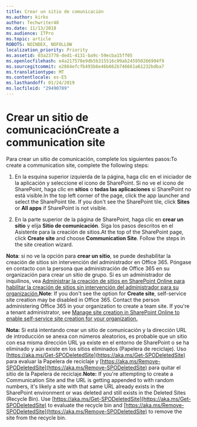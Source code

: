 ```yaml
---
title: Crear un sitio de comunicación
ms.author: kirks
author: Techwriter40
ms.date: 11/13/2018
ms.audience: ITPro
ms.topic: article
ROBOTS: NOINDEX, NOFOLLOW
localization_priority: Priority
ms.assetid: 03a23778-ded1-4131-ba9c-59ecba15ff05
ms.openlocfilehash: e4a217578e9db5b315516c09ab245950266994f9
ms.sourcegitcommit: e2864efcfb493b6e46b662b746661a61232bdba7
ms.translationtype: MT
ms.contentlocale: es-ES
ms.lasthandoff: 01/24/2019
ms.locfileid: "29490789"
---
```

# <a name="create-a-communication-site"></a><span data-ttu-id="b9655-102">Crear un sitio de comunicación</span><span class="sxs-lookup"><span data-stu-id="b9655-102">Create a communication site</span></span>

<span data-ttu-id="b9655-103">Para crear un sitio de comunicación, complete los siguientes pasos:</span><span class="sxs-lookup"><span data-stu-id="b9655-103">To create a communication site, complete the following steps:</span></span> 
  
1. <span data-ttu-id="b9655-p101">En la esquina superior izquierda de la página, haga clic en el iniciador de la aplicación y seleccione el icono de SharePoint. Si no ve el icono de SharePoint, haga clic en **sitios** o **todas las aplicaciones** si SharePoint no está visible.</span><span class="sxs-lookup"><span data-stu-id="b9655-p101">In the top left corner of the page, click the app launcher and select the SharePoint tile. If you don't see the SharePoint tile, click **Sites** or **All apps** if SharePoint is not visible.</span></span> 
    
2. <span data-ttu-id="b9655-p102">En la parte superior de la página de SharePoint, haga clic en **crear un sitio** y elija **Sitio de comunicación**. Siga los pasos descritos en el Asistente para la creación de sitios.</span><span class="sxs-lookup"><span data-stu-id="b9655-p102">At the top of the SharePoint page, click **Create site** and choose **Communication Site**. Follow the steps in the site creation wizard.</span></span> 
    
 <span data-ttu-id="b9655-p103">**Nota**: si no ve la opción para **crear un sitio**, se puede deshabilitar la creación de sitios sin intervención del administrador en Office 365. Póngase en contacto con la persona que administración de Office 365 en su organización para crear un sitio de grupo. Si es un administrador de inquilinos, vea [Administrar la creación de sitios en SharePoint Online para habilitar la creación de sitios sin intervención del administrador para su organización.](https://go.microsoft.com/fwlink/?linkid=2018780)</span><span class="sxs-lookup"><span data-stu-id="b9655-p103">**Note**: If you don't see the option for **Create site**, self-service site creation may be disabled in Office 365. Contact the person administering Office 365 in your organization to create a team site. If you're a tenant administrator, see [Manage site creation in SharePoint Online to enable self-service site creation for your organization.](https://go.microsoft.com/fwlink/?linkid=2018780)</span></span>
  
 <span data-ttu-id="b9655-p104">**Nota:** Si está intentando crear un sitio de comunicación y la dirección URL de introducción se anexa con números aleatorios, es probable que un sitio con esa misma dirección URL ya existe en el entorno de SharePoint o se ha eliminado y aún existe en los sitios eliminados (Papelera de reciclaje). Uso [https://aka.ms/Get-SPODeletedSite](https://aka.ms/Get-SPODeletedSite) para evaluar la Papelera de reciclaje y [https://aka.ms/Remove-SPODeletedSite](https://aka.ms/Remove-SPODeletedSite) para quitar el sitio de la Papelera de reciclaje.</span><span class="sxs-lookup"><span data-stu-id="b9655-p104">**Note:** If you're attempting to create a Communication Site and the URL is getting appended to with random numbers, it's likely a site with that same URL already exists in the SharePoint environment or was deleted and still exists in the Deleted Sites (Recycle Bin). Use [https://aka.ms/Get-SPODeletedSite](https://aka.ms/Get-SPODeletedSite) to evaluate the recycle bin and [https://aka.ms/Remove-SPODeletedSite](https://aka.ms/Remove-SPODeletedSite) to remove the site from the recycle bin.</span></span> 
  

